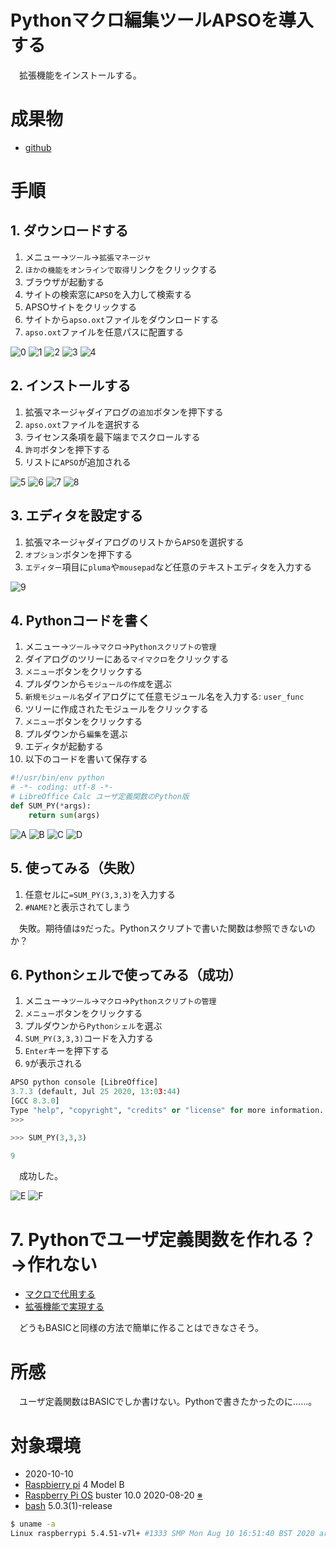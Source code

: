 # Pythonマクロ編集ツールAPSOを導入する

　拡張機能をインストールする。

<!-- more -->

# 成果物

* [github](https://github.com/ytyaru/LibreOffice.Calc.Usage.20201006084708)

# 手順

## 1. ダウンロードする

1. メニュー→`ツール`→`拡張マネージャ`
1. `ほかの機能をオンラインで取得`リンクをクリックする
1. ブラウザが起動する
1. サイトの検索窓に`APSO`を入力して検索する
1. APSOサイトをクリックする
1. サイトから`apso.oxt`ファイルをダウンロードする
1. `apso.oxt`ファイルを任意パスに配置する

![0](https://github.com/ytyaru/LibreOffice.Calc.Extension.APSO.20201010155212/blob/master/doc/0.png?raw=true)
![1](https://github.com/ytyaru/LibreOffice.Calc.Extension.APSO.20201010155212/blob/master/doc/1.png?raw=true)
![2](https://github.com/ytyaru/LibreOffice.Calc.Extension.APSO.20201010155212/blob/master/doc/2.png?raw=true)
![3](https://github.com/ytyaru/LibreOffice.Calc.Extension.APSO.20201010155212/blob/master/doc/3.png?raw=true)
![4](https://github.com/ytyaru/LibreOffice.Calc.Extension.APSO.20201010155212/blob/master/doc/4.png?raw=true)

## 2. インストールする

1. 拡張マネージャダイアログの`追加`ボタンを押下する
1. `apso.oxt`ファイルを選択する
1. ライセンス条項を最下端までスクロールする
1. `許可`ボタンを押下する
1. リストに`APSO`が追加される

![5](https://github.com/ytyaru/LibreOffice.Calc.Extension.APSO.20201010155212/blob/master/doc/5.png?raw=true)
![6](https://github.com/ytyaru/LibreOffice.Calc.Extension.APSO.20201010155212/blob/master/doc/6.png?raw=true)
![7](https://github.com/ytyaru/LibreOffice.Calc.Extension.APSO.20201010155212/blob/master/doc/7.png?raw=true)
![8](https://github.com/ytyaru/LibreOffice.Calc.Extension.APSO.20201010155212/blob/master/doc/8.png?raw=true)

## 3. エディタを設定する

1. 拡張マネージャダイアログのリストから`APSO`を選択する
1. `オプション`ボタンを押下する
1. `エディター`項目に`pluma`や`mousepad`など任意のテキストエディタを入力する

![9](https://github.com/ytyaru/LibreOffice.Calc.Extension.APSO.20201010155212/blob/master/doc/9.png?raw=true)

## 4. Pythonコードを書く

1. メニュー→`ツール`→`マクロ`→`Pythonスクリプトの管理`
1. ダイアログのツリーにある`マイマクロ`をクリックする
1. `メニュー`ボタンをクリックする
1. プルダウンから`モジュールの作成`を選ぶ
1. `新規モジュール名`ダイアログにて任意モジュール名を入力する: `user_func`
1. ツリーに作成されたモジュールをクリックする
1. `メニュー`ボタンをクリックする
1. プルダウンから`編集`を選ぶ
1. エディタが起動する
1. 以下のコードを書いて保存する

```python
#!/usr/bin/env python
# -*- coding: utf-8 -*-
# LibreOffice Calc ユーザ定義関数のPython版
def SUM_PY(*args):
    return sum(args)
```

![A](https://github.com/ytyaru/LibreOffice.Calc.Extension.APSO.20201010155212/blob/master/doc/A.png?raw=true)
![B](https://github.com/ytyaru/LibreOffice.Calc.Extension.APSO.20201010155212/blob/master/doc/B.png?raw=true)
![C](https://github.com/ytyaru/LibreOffice.Calc.Extension.APSO.20201010155212/blob/master/doc/C.png?raw=true)
![D](https://github.com/ytyaru/LibreOffice.Calc.Extension.APSO.20201010155212/blob/master/doc/D.png?raw=true)

## 5. 使ってみる（失敗）

1. 任意セルに`=SUM_PY(3,3,3)`を入力する
2. `#NAME?`と表示されてしまう

　失敗。期待値は`9`だった。Pythonスクリプトで書いた関数は参照できないのか？

## 6. Pythonシェルで使ってみる（成功）

1. メニュー→`ツール`→`マクロ`→`Pythonスクリプトの管理`
1. `メニュー`ボタンをクリックする
1. プルダウンから`Pythonシェル`を選ぶ
1. `SUM_PY(3,3,3)`コードを入力する
1. `Enter`キーを押下する
1. `9`が表示される

```python
APSO python console [LibreOffice]
3.7.3 (default, Jul 25 2020, 13:03:44) 
[GCC 8.3.0]
Type "help", "copyright", "credits" or "license" for more information.
>>> 
```
```python
>>> SUM_PY(3,3,3)
```
```python
9
```

　成功した。

![E](https://github.com/ytyaru/LibreOffice.Calc.Extension.APSO.20201010155212/blob/master/doc/E.png?raw=true)
![F](https://github.com/ytyaru/LibreOffice.Calc.Extension.APSO.20201010155212/blob/master/doc/F.png?raw=true)

# 7. Pythonでユーザ定義関数を作れる？→作れない

* [マクロで代用する](https://www.it-swarm-ja.tech/ja/python/libreoffice-calc%E3%82%BB%E3%83%AB%E3%81%A7%E6%95%B0%E5%BC%8F%E3%81%A8%E3%81%97%E3%81%A6python%E9%96%A2%E6%95%B0%E3%82%92%E4%BD%BF%E7%94%A8%E3%81%99%E3%82%8B/944428044/)
* [拡張機能で実現する](https://stackoverflow.com/questions/50785510/define-a-libreoffice-calc-custom-function-in-python)

　どうもBASICと同様の方法で簡単に作ることはできなさそう。

# 所感

　ユーザ定義関数はBASICでしか書けない。Pythonで書きたかったのに……。

# 対象環境

* <time datetime="2020-10-10T14:47:16+0900" title="実施日">2020-10-10</time>
* [Raspbierry pi](https://ja.wikipedia.org/wiki/Raspberry_Pi) 4 Model B
* [Raspberry Pi OS](https://ja.wikipedia.org/wiki/Raspbian) buster 10.0 2020-08-20 [※](http://ytyaru.hatenablog.com/entry/2020/10/06/111111)
* [bash](https://ja.wikipedia.org/wiki/Bash) 5.0.3(1)-release

```sh
$ uname -a
Linux raspberrypi 5.4.51-v7l+ #1333 SMP Mon Aug 10 16:51:40 BST 2020 armv7l GNU/Linux
```
